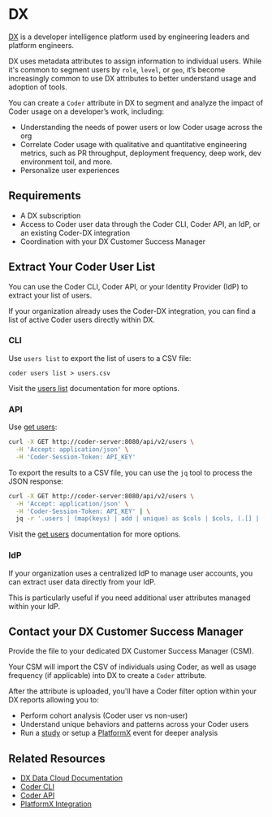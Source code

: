 # DX

[DX](https://getdx.com) is a developer intelligence platform used by engineering
leaders and platform engineers.

DX uses metadata attributes to assign information to individual users.
While it's common to segment users by `role`, `level`, or `geo`, it’s become increasingly
common to use DX attributes to better understand usage and adoption of tools.

You can create a `Coder` attribute in DX to segment and analyze the impact of Coder usage on a developer’s work, including:

- Understanding the needs of power users or low Coder usage across the org
- Correlate Coder usage with qualitative and quantitative engineering metrics,
  such as PR throughput, deployment frequency, deep work, dev environment toil, and more.
- Personalize user experiences

## Requirements

- A DX subscription
- Access to Coder user data through the Coder CLI, Coder API, an IdP, or an existing Coder-DX integration
- Coordination with your DX Customer Success Manager

## Extract Your Coder User List

<div class="tabs">

You can use the Coder CLI, Coder API, or your Identity Provider (IdP) to extract your list of users.

If your organization already uses the Coder-DX integration, you can find a list of active Coder users directly within DX.

### CLI

Use `users list` to export the list of users to a CSV file:

```shell
coder users list > users.csv
```

Visit the [users list](../../reference/cli/users_list.md) documentation for more options.

### API

Use [get users](../../reference/api/users.md#get-users):

```bash
curl -X GET http://coder-server:8080/api/v2/users \
  -H 'Accept: application/json' \
  -H 'Coder-Session-Token: API_KEY'
```

To export the results to a CSV file, you can use the `jq` tool to process the JSON response:

```bash
curl -X GET http://coder-server:8080/api/v2/users \
  -H 'Accept: application/json' \
  -H 'Coder-Session-Token: API_KEY' | \
  jq -r '.users | (map(keys) | add | unique) as $cols | $cols, (.[] | [.[$cols[]]] | @csv)' > users.csv
```

Visit the [get users](../../reference/api/users.md#get-users) documentation for more options.

### IdP

If your organization uses a centralized IdP to manage user accounts, you can extract user data directly from your IdP.

This is particularly useful if you need additional user attributes managed within your IdP.

</div>

## Contact your DX Customer Success Manager

Provide the file to your dedicated DX Customer Success Manager (CSM).

Your CSM will import the CSV of individuals using Coder, as well as usage frequency (if applicable) into DX to create a `Coder` attribute.

After the attribute is uploaded, you'll have a Coder filter option within your DX reports allowing you to:

- Perform cohort analysis (Coder user vs non-user)
- Understand unique behaviors and patterns across your Coder users
- Run a [study](https://getdx.com/studies/) or setup a [PlatformX](https://getdx.com/platformx/) event for deeper analysis

## Related Resources

- [DX Data Cloud Documentation](https://help.getdx.com/en/)
- [Coder CLI](../../reference/cli/users.md)
- [Coder API](../../reference/api/users.md)
- [PlatformX Integration](./platformx.md)
